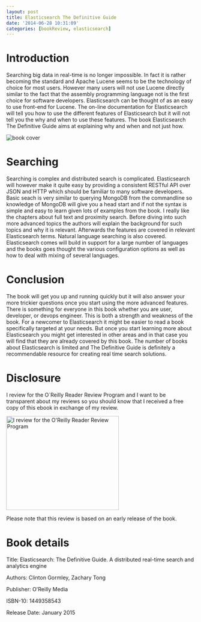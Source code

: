 ```yaml
---
layout: post
title: Elasticsearch The Definitive Guide
date: '2014-06-28 10:31:09'
categories: [bookReview, elasticsearch]
---
```

# Introduction
Searching big data in real-time is no longer impossible. In fact it is rather becoming the standard and Apache Lucene seems to be the technology of choice for most users. However many users will not use Lucene directly similar to the fact that the assembly programming language not is the first choice for software developers. Elasticsearch can be thought of as an easy to use front-end for Lucene. The on-line documentation for Elasticsearch will tell you how to use the different features of Elasticsearch but it will not tell you the why and when to use these features. The book Elasticsearch The Definitive Guide aims at explaining why and when and not just how. 

<!--more-->

<img src="http://akamaicovers.oreilly.com/images/0636920028505/cat.gif" alt="book cover">

# Searching
Searching is complex and distributed search is complicated. Elasticsearch will however make it quite easy by providing a consistent RESTful API over JSON and HTTP which should be familiar to many software developers. Basic seach is very similar to querying MongoDB from the commandline so knowledge of MongoDB will give you a head start and if not the syntax is simple and easy to learn given lots of examples from the book. I really like the chapters about full text and proximity search. Before diving into such more advanced topics the authors will explain the background for such topics and why it is relevant. Afterwards the features are covered in relevant Elasticsearch terms. Natural language searching is also covered. Elasticsearch comes will build in support for a large number of languages and the books goes thought the various configuration options as well as how to deal with mixing of several languages.

# Conclusion
The book will get you up and running quickly but it will also answer your more trickier questions once you start using the more advanced features. There is something for everyone in this book whether you are user, developer, or devops engineer. This is both a strength and weakness of the book. For a newcomer to Elasticsearch it might be easier to read a book specifically targeted at your needs. But once you start learning more about Elasticsearch you might get interested in other areas and in that case you will find that they are already covered by this book. The number of books about Elasticsearch is limited and The Definitive Guide is definitely a recommendable resource for creating real time search solutions.

# Disclosure
I review for the O`Reilly Reader Review Program and I want to be transparent about my reviews so you should know that I received a free copy of this ebook in exchange of my review.

<a href="http://oreilly.com/bloggers/"><img alt="I review for the O'Reilly Reader Review Program" src="http://cdn.oreillystatic.com/bloggers/blogger-review-badge-300.png" border="0" width="300" height="250"></a>

Please note that this review is based on an early release of the book.

# Book details
Title: Elasticsearch: The Definitive Guide. A distributed real-time search and analytics engine

Authors: Clinton Gormley, Zachary Tong

Publisher: O'Reilly Media

ISBN-10: 1449358543

Release Date: January 2015
